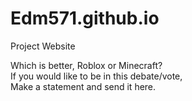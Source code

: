 # Edm571.github.io
Project Website<br>


<p> Which is better, Roblox or Minecraft?<br>
    If you would like to be in this debate/vote,<br>
    Make a statement and send it here.<p>
  
